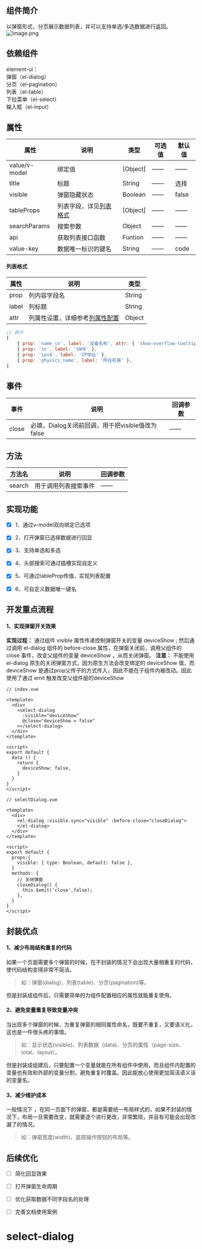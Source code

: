 ## 组件简介
以弹窗形式，分页展示数据列表，并可以支持单选/多选数据进行返回。
![image.png](https://cdn.nlark.com/yuque/0/2021/png/1385890/1620373862025-67a13f01-72f6-4110-8513-57031353a195.png#clientId=uf99514e0-af9a-4&from=paste&height=382&id=u5c1bf748&margin=%5Bobject%20Object%5D&name=image.png&originHeight=763&originWidth=790&originalType=binary&size=49893&status=done&style=none&taskId=u3b532f60-68db-4786-b132-da7ee1494eb&width=395)


## 依赖组件
element-ui：  
弹窗（el-dialog）  
分页（el-pagination）  
列表（el-table）  
下拉菜单（el-select）  
输入框（el-input）  


## 属性
| 属性 | 说明 | 类型 | 可选值 | 默认值 |
| --- | --- | --- | --- | --- |
| value/v-model | 绑定值 | [Object] | —— | —— |
| title | 标题 | String | —— | 选择 |
| visible | 弹窗隐藏状态 | Boolean | —— | false |
| tableProps | 列表字段，详见[列表格式](https://www.yuque.com/shawliang/ne6zxu/wutdgn#f4l1d) | [Object] | —— | —— |
| searchParams | 搜索参数 | Object | —— | —— |
| api | 获取列表接口函数 | Funtion | —— | —— |
| value-key | 数据唯一标识的键名 | String | —— | code |

#### 列表格式
| 属性 | 说明 | 类型 |
| --- | --- | --- |
| prop | 列内容字段名 | String |
| label | 列标题 | String |
| attr | 列属性设置，详细参考[列属性配置](https://element.eleme.cn/#/zh-CN/component/table#table-column-attributes) | Object |

```javascript
// 例子
[
    { prop: 'name_cn', label: '设备名称', attr: { 'show-overflow-tooltip':true } },
    { prop: 'sn', label: 'SN号' },
    { prop: 'ipv4', label: 'IP地址' },
    { prop: 'physics_name', label: '所在机房' },
]
```


## 事件
| 事件 | 说明 | 回调参数 |
| --- | --- | --- |
| close | 必填，Dialog关闭前回调，用于把visible值改为false | —— |



## 方法
| 方法名 | 说明 | 回调参数 |
| --- | --- | --- |
| search | 用于调用列表搜索事件 | —— |



## 实现功能

- [x] 1、通过v-model双向绑定已选项  
- [x] 2、打开弹窗已选择数据进行回显  
- [x] 3、支持单选和多选  
- [x] 4、头部搜索可通过插槽实现自定义
- [x] 5、可通过tableProp传值，实现列表配置
- [x] 6、可自定义数据唯一键名



## 开发重点流程
#### 1、实现弹窗开关效果  
**实现过程：**
通过组件  visible  属性传递控制弹窗开关的变量  deviceShow  ;
然后通过调用  el-dialog  组件的  before-close  属性，在弹窗关闭前，调用父组件的  close  事件，改变父组件的变量 deviceShow  ，从而关闭弹窗。
**注意：**
不能使用  el-dialog  原生的关闭弹窗方式，因为原生方法会改变绑定的  deviceShow  值，而  deviceShow  是通过prop父传子的方式传入，因此不能在子组件内被改动。因此使用了通过  emit  触发改变父组件层的deviceShow  
```vue
// index.vue

<template>
  <div>
    <select-dialog
      :visible="deviceShow"
      @close="deviceShow = false"
    ></select-dialog>
  </div>
</template>

<script>
export default {
  data () {
    return {
      deviceShow: false,
    }
  }
}
</script>
```
```vue
// selectDialog.vue

<template>
  <div>
    <el-dialog :visible.sync="visible" :before-close="closeDialog">
    </el-dialog>
  </div>
</template>

<script>
export default {
  props:{
    visible: { type: Boolean, default: false },
  }
  methods: {
  	// 关闭弹窗
    closeDialog() {
      this.$emit('close',false);
    },
  }
}
</script>
```
  
## 封装优点
#### 1、减少布局结构重复的代码
如果一个页面需要多个弹窗的时候，在不封装的情况下会出现大量相重复的代码，使代码结构变得非常不简洁。
> 如：弹窗(dialog)、列表(table)、分页(pagination)等。

但是封装成组件后，只需要简单的为组件配置相应的属性就能重复使用。


#### 2、避免变量重复导致变量冲突
当出现多个弹窗的时候，为重复弹窗的相同属性命名，既要不重复，又要语义化，这也是一件很头疼的事情。
> 如：显示状态(visible)、列表数据（data)、分页的属性（page-size、total、layout）。

但是封装成组建后，只要配置一个变量就能在所有组件中使用，而且组件内配置的变量也有效和外部的变量分割，避免重复时覆盖。因此能放心使用更加简洁语义话的变量名。


#### 3、减少维护成本
一般情况下 ，在同一页面下的弹窗，都是需要统一布局样式的，如果不封装的情况下，布局一旦需要改变，就需要逐个进行更改，非常繁琐，并且有可能会出现改漏了的情况。
> 如：弹窗宽度(width)、底部操作按钮的布局等。



## 后续优化

- [ ] 简化回显效果
- [ ] 打开弹窗生命周期
- [ ] 优化获取数据不同字段名的处理
- [ ] 完善文档使用案例



## 
# select-dialog
